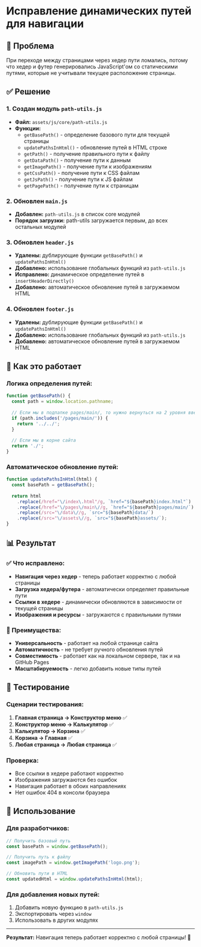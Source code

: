 # Исправление динамических путей для навигации

## 🐛 Проблема
При переходе между страницами через хедер пути ломались, потому что хедер и футер генерировались JavaScript'ом со статическими путями, которые не учитывали текущее расположение страницы.

## ✅ Решение

### 1. Создан модуль `path-utils.js`
- **Файл:** `assets/js/core/path-utils.js`
- **Функции:**
  - `getBasePath()` - определение базового пути для текущей страницы
  - `updatePathsInHtml()` - обновление путей в HTML строке
  - `getPath()` - получение правильного пути к файлу
  - `getDataPath()` - получение пути к данным
  - `getImagePath()` - получение пути к изображениям
  - `getCssPath()` - получение пути к CSS файлам
  - `getJsPath()` - получение пути к JS файлам
  - `getPagePath()` - получение пути к страницам

### 2. Обновлен `main.js`
- **Добавлен:** `path-utils.js` в список core модулей
- **Порядок загрузки:** path-utils загружается первым, до всех остальных модулей

### 3. Обновлен `header.js`
- **Удалены:** дублирующие функции `getBasePath()` и `updatePathsInHtml()`
- **Добавлено:** использование глобальных функций из `path-utils.js`
- **Исправлено:** динамическое определение путей в `insertHeaderDirectly()`
- **Добавлено:** автоматическое обновление путей в загружаемом HTML

### 4. Обновлен `footer.js`
- **Удалены:** дублирующие функции `getBasePath()` и `updatePathsInHtml()`
- **Добавлено:** использование глобальных функций из `path-utils.js`
- **Добавлено:** автоматическое обновление путей в загружаемом HTML

## 🔧 Как это работает

### Логика определения путей:
```javascript
function getBasePath() {
  const path = window.location.pathname;
  
  // Если мы в подпапке pages/main/, то нужно вернуться на 2 уровня вверх
  if (path.includes('/pages/main/')) {
    return '../../';
  }
  
  // Если мы в корне сайта
  return './';
}
```

### Автоматическое обновление путей:
```javascript
function updatePathsInHtml(html) {
  const basePath = getBasePath();
  
  return html
    .replace(/href="\/index\.html"/g, `href="${basePath}index.html"`)
    .replace(/href="\/pages\/main\//g, `href="${basePath}pages/main/`)
    .replace(/src="\/data\//g, `src="${basePath}data/`)
    .replace(/src="\/assets\//g, `src="${basePath}assets/`);
}
```

## 📊 Результат

### ✅ Что исправлено:
- **Навигация через хедер** - теперь работает корректно с любой страницы
- **Загрузка хедера/футера** - автоматически определяет правильные пути
- **Ссылки в хедере** - динамически обновляются в зависимости от текущей страницы
- **Изображения и ресурсы** - загружаются с правильными путями

### 🎯 Преимущества:
- **Универсальность** - работает на любой странице сайта
- **Автоматичность** - не требует ручного обновления путей
- **Совместимость** - работает как на локальном сервере, так и на GitHub Pages
- **Масштабируемость** - легко добавить новые типы путей

## 🚀 Тестирование

### Сценарии тестирования:
1. **Главная страница → Конструктор меню** ✅
2. **Конструктор меню → Калькулятор** ✅
3. **Калькулятор → Корзина** ✅
4. **Корзина → Главная** ✅
5. **Любая страница → Любая страница** ✅

### Проверка:
- Все ссылки в хедере работают корректно
- Изображения загружаются без ошибок
- Навигация работает в обоих направлениях
- Нет ошибок 404 в консоли браузера

## 📝 Использование

### Для разработчиков:
```javascript
// Получить базовый путь
const basePath = window.getBasePath();

// Получить путь к файлу
const imagePath = window.getImagePath('logo.png');

// Обновить пути в HTML
const updatedHtml = window.updatePathsInHtml(html);
```

### Для добавления новых путей:
1. Добавить новую функцию в `path-utils.js`
2. Экспортировать через `window`
3. Использовать в других модулях

---

**Результат:** Навигация теперь работает корректно с любой страницы! 🎉
